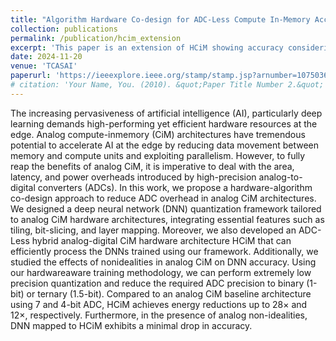```yaml
---
title: "Algorithm Hardware Co-design for ADC-Less Compute In-Memory Accelerator"
collection: publications
permalink: /publication/hcim_extension
excerpt: 'This paper is an extension of HCiM showing accuracy considering the analog non-idealities in the crossbar array.'
date: 2024-11-20
venue: 'TCASAI'
paperurl: 'https://ieeexplore.ieee.org/stamp/stamp.jsp?arnumber=10750360'
# citation: 'Your Name, You. (2010). &quot;Paper Title Number 2.&quot; <i>Journal 1</i>. 1(2).'
---
```


The increasing pervasiveness of artificial intelligence (AI), particularly deep learning demands high-performing yet efficient hardware resources at the edge. Analog compute-inmemory (CiM) architectures have tremendous potential to accelerate AI at the edge by reducing data movement between memory and compute units and exploiting parallelism. However, to fully reap the benefits of analog CiM, it is imperative to deal with the area, latency, and power overheads introduced by high-precision analog-to-digital converters (ADCs). In this work, we propose a hardware-algorithm co-design approach to reduce ADC overhead in analog CiM architectures. We designed a deep neural network (DNN) quantization framework tailored to analog CiM hardware architectures, integrating essential features such as tiling, bit-slicing, and layer mapping. Moreover, we also developed an ADC-Less hybrid analog-digital CiM hardware architecture HCiM that can efficiently process the DNNs trained using our framework. Additionally, we studied the effects of nonidealities in analog CiM on DNN accuracy. Using our hardwareaware training methodology, we can perform extremely low precision quantization and reduce the required ADC precision to binary (1-bit) or ternary (1.5-bit). Compared to an analog CiM baseline architecture using 7 and 4-bit ADC, HCiM achieves energy reductions up to 28× and 12×, respectively. Furthermore, in the presence of analog non-idealities, DNN mapped to HCiM exhibits a minimal drop in accuracy.